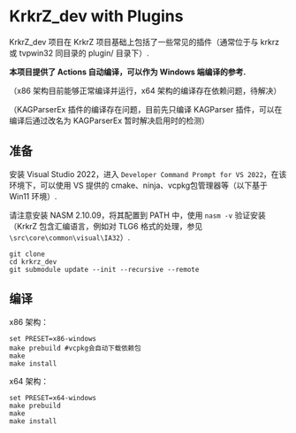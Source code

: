 # KrkrZ_dev with Plugins

KrkrZ_dev 项目在 KrkrZ 项目基础上包括了一些常见的插件（通常位于与 krkrz 或 tvpwin32 同目录的 plugin/ 目录下）.

**本项目提供了 Actions 自动编译，可以作为 Windows 端编译的参考.**

（x86 架构目前能够正常编译并运行，x64 架构的编译存在依赖问题，待解决）

（KAGParserEx 插件的编译存在问题，目前先只编译 KAGParser 插件，可以在编译后通过改名为 KAGParserEx 暂时解决启用时的检测）

## 准备

安装 Visual Studio 2022，进入 `Developer Command Prompt for VS 2022`，在该环境下，可以使用 VS 提供的 cmake、ninja、vcpkg包管理器等（以下基于 Win11 环境）.

请注意安装 NASM 2.10.09，将其配置到 PATH 中，使用 `nasm -v` 验证安装（KrkrZ 包含汇编语言，例如对 TLG6 格式的处理，参见 `\src\core\common\visual\IA32`）.

```
git clone
cd krkrz_dev
git submodule update --init --recursive --remote
```

## 编译

x86 架构：
```
set PRESET=x86-windows
make prebuild #vcpkg会自动下载依赖包
make
make install
```

x64 架构：
```
set PRESET=x64-windows
make prebuild
make
make install

```

